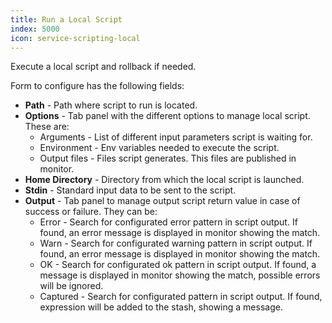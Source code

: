 ```yaml
---
title: Run a Local Script
index: 5000
icon: service-scripting-local
---
```


Execute a local script and rollback if needed.

Form to configure has the following fields:

- **Path** - Path where script to run is located.
- **Options** - Tab panel with the different options to manage local script. These are:
   - Arguments - List of different input parameters script is waiting for.
   - Environment - Env variables needed to execute the script.
   - Output files - Files script generates. This files are published in monitor.
- **Home Directory** - Directory from which the local script is launched.
- **Stdin** - Standard input data to be sent to the script.
- **Output** - Tab panel to manage output script return value in case of success or failure. They can be:
   - Error - Search for configurated error pattern in script output.
If found, an error message is displayed in monitor showing the match.
   - Warn - Search for configurated warning pattern in script output.
If found, an error message is displayed in monitor showing the match.
   - OK - Search for configurated ok pattern in script output.
If found, a message is displayed in monitor showing the match, 
possible errors will be ignored.
  - Captured - Search for configurated pattern in script output.
If found, expression will be added to the stash, showing a message.

